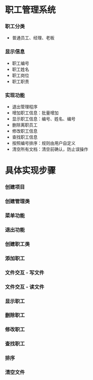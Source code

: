 # 职工管理系统

### 职工分类

- 普通员工、经理、老板

### 显示信息

- 职工编号
- 职工姓名
- 职工岗位
- 职工职责

### 实现功能

- 退出管理程序
- 增加职工信息：批量增加
- 显示职工信息：编号、姓名、编号
- 删除离职员工
- 修改职工信息
- 查找职工信息
- 按照编号排序：规则由用户自定义
- 清空所有文档：清空前确认，防止误操作

# 具体实现步骤

### 创建项目

### 创建管理类

### 菜单功能

### 退出功能

### 创建职工类

### 添加职工

### 文件交互 - 写文件

### 文件交互 - 读文件

### 显示职工

### 删除职工

### 修改职工

### 查找职工

### 排序

### 清空文件